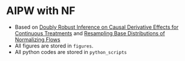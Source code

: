 # AIPW with NF
- Based on [Doubly Robust Inference on Causal Derivative Effects
for Continuous Treatments](https://arxiv.org/abs/2501.06969) and [Resampling Base Distributions of Normalizing Flows](https://proceedings.mlr.press/v151/stimper22a) 
- All figures are stored in `figures`.
- All python codes are stored in `python_scripts`
